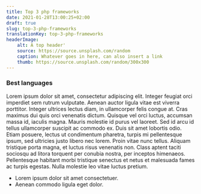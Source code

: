 ```yaml
---
title: Top 3 php frameworks
date: 2021-01-28T13:00:25+02:00
draft: true
slug: top-3-php-frameworks
translationKey: top-3-php-frameworks
headerImage:
    alt: A top header'
    source: https://source.unsplash.com/random
    caption: Whatever goes in here, can also insert a link
    thumb: https://source.unsplash.com/random/300x300
---
```


### Best languages
Lorem ipsum dolor sit amet, consectetur adipiscing elit. Integer feugiat orci imperdiet sem rutrum vulputate. Aenean auctor ligula vitae est viverra porttitor. Integer ultrices lectus diam, in ullamcorper felis congue at. Cras maximus dui quis orci venenatis dictum. Quisque vel orci luctus, accumsan massa id, iaculis magna. Mauris molestie id purus vel laoreet. Sed id arcu id tellus ullamcorper suscipit ac commodo ex. Duis sit amet lobortis odio. Etiam posuere, lectus ut condimentum pharetra, turpis mi pellentesque ipsum, sed ultricies justo libero nec lorem. Proin vitae nunc tellus. Aliquam tristique porta magna, et luctus risus venenatis non. Class aptent taciti sociosqu ad litora torquent per conubia nostra, per inceptos himenaeos. Pellentesque habitant morbi tristique senectus et netus et malesuada fames ac turpis egestas. Nulla molestie leo vitae luctus pretium.

* Lorem ipsum dolor sit amet consectetuer.
* Aenean commodo ligula eget dolor.

